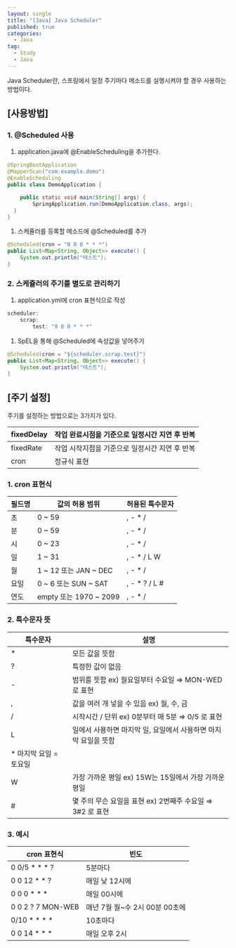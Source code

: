 ```yaml
---
layout: single
title: "[Java] Java Scheduler"
published: true
categories:
  - Java
tag:
  - Study
  - Java
---
```


Java Scheduler란, 스프링에서 일정 주기마다 메소드를 실행시켜야 할 경우 사용하는 방법이다.

## [사용방법]

### 1. @Scheduled 사용

1. application.java에 @EnableScheduling을 추가한다.

```java
@SpringBootApplication
@MapperScan("com.example.demo")
@EnableScheduling
public class DemoApplication {

    public static void main(String[] args) {
        SpringApplication.run(DemoApplication.class, args);
  }
}
```

1. 스케쥴러를 등록할 메소드에 @Scheduled를 추가

```java
@Scheduled(cron = "0 0 0 * * *")
public List<Map<String, Object>> execute() {
	System.out.println("테스트");
}
```

### 2. 스케쥴러의 주기를 별도로 관리하기

1. application.yml에 cron 표현식으로 작성

```java
scheduler:
	scrap:
		test: "0 0 0 * * *"
```

1. SpEL을 통해 @Scheduled에 속성값을 넣어주기

```java
@Scheduled(cron = "${scheduler.scrap.test}")
public List<Map<String, Object>> execute() {
	System.out.println("테스트");
}
```

## [주기 설정]

주기를 설정하는 방법으로는 3가지가 있다.

| fixedDelay | 작업 완료시점을 기준으로 일정시간 지연 후 반복 |
| --- | --- |
| fixedRate | 작업 시작지점을 기준으로 일정시간 지연 후 반복 |
| cron | 정규식 표현 |

### 1. cron 표현식

| **필드명** | **값의 허용 범위** | **허용된 특수문자** |
| --- | --- | --- |
| 초 | 0 ~ 59 | , - * / |
| 분 | 0 ~ 59 | , - * / |
| 시 | 0 ~ 23 | , - * / |
| 일 | 1 ~ 31 | , - * / L W |
| 월 | 1 ~ 12 또는 JAN ~ DEC | , - * / |
| 요일 | 0 ~ 6 또는 SUN ~ SAT | , - * ? / L # |
| 연도 | empty 또는 1970 ~ 2099 | , - * / |

### 2. 특수문자 뜻

| **특수문자** | **설명** |
| --- | --- |
| * | 모든 값을 뜻함 |
| ? | 특정한 값이 없음 |
| - | 범위를 뜻함 ex) 월요일부터 수요일 ⇒ MON-WED 로 표현 |
| , | 값을 여러 개 넣을 수 있음 ex) 월, 수, 금 |
| / | 시작시간 / 단위 ex) 0분부터 매 5분 ⇒ 0/5 로 표현 |
| L | 일에서 사용하면 마지막 일, 요일에서 사용하면 마지막 요일을 뜻함
* 마지막 요일 = 토요일 |
| W | 가장 가까운 평일 ex) 15W는 15일에서 가장 가까운 평일 |
| # | 몇 주의 무슨 요일을 표현 ex) 2번째주 수요일 ⇒ 3#2 로 표현 |

### 3. 예시

| **cron 표현식** | **빈도** |
| --- | --- |
| 0 0/5 * * * ? | 5분마다 |
| 0 0 12 * * ? | 매일 낮 12시에 |
| 0 0 0 * * * | 매일 00시에 |
| 0 0 2 ? 7 MON-WEB | 매년 7월 월~수 2시 00분 00초에 |
| 0/10 * * * * | 10초마다 |
| 0 0 14 * * * | 매일 오후 2시 |
